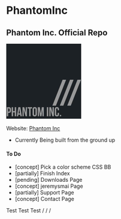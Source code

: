 # PhantomInc
## Phantom Inc. Official Repo
<img src="images/logo.jpg" width="200" height="200"></img>

Website: [Phantom Inc](https://www.phantominc.net)
* Currently Being built from the ground up

#### To Do
- [concept] Pick a color scheme CSS BB
- [partially] Finish Index
- [pending] Downloads Page
- [concept] jeremysmai Page
- [partially] Support Page
- [concept] Contact Page

Test Test Test
/    /    /
